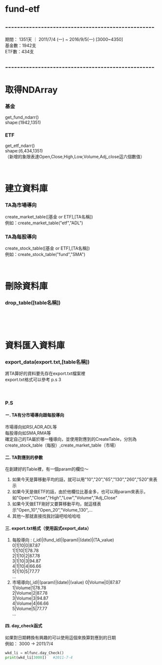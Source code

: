 # fund-etf
## --------------------------------------------------
期間： 1351天 ｜  2011/7/4 (一) ~ 2016/9/5(一) [3000~4350]</br>
基金數：1942支</br>
ETF數：434支</br>
## --------------------------------------------------
# 取得NDArray
### 基金
get_fund_ndarr()</br>
shape:(1942,1351)
### ETF
get_etf_ndarr()</br>
shape:(6,434,1351)</br>
（新增的象限表達Open,Close,High,Low,Volume,Adj_close這六個數值）
</br></br></br>
# 建立資料庫
### TA為市場導向
create_market_table([基金 or ETF],[TA名稱])</br>
例如：create_market_table("etf","ADL")
### TA為每股導向
create_stock_table([基金 or ETF],[TA名稱])</br>
例如：create_stock_table("fund","SMA")
</br></br></br>
# 刪除資料庫
### drop_table([table名稱])
</br></br></br>
# 資料匯入資料庫
### export_data(export.txt,[table名稱])
將TA算好的資料要先存在export.txt檔案裡</br>
export.txt格式可以參考 p.s 3
</br></br></br>

### P.S
#### ㄧ. TA有分市場導向跟每股導向
市場導向如RSI,ADR,ADL等</br>
每股導向如SMA,RMA等</br>
確定自己的TA屬於哪一種導向，並使用對應到的CreateTable，分別為create_stock_table（每股）,create_market_table（市場）
#### 二. TA對應到的參數
在創建好的Table裡，有一個param的欄位～
1. 如果今天是算移動平均的話，就可以用"10","20","65","130","260","520"來表示
2. 如果今天是做ETF的話，由於他欄位比基金多，也可以用param來表示，如"Open","Close","High","Low","Volume","Adj_Close"
3. 如果今天做ETF剛好又要算移動平均，就這樣表示"Open_10","Open_20","Volume_130",...
4. 其他～那就直接找我討論吧哈哈哈哈
#### 三. export.txt格式（使用函式export_data）
1. 每股導向 : (_id)|(fund_id)|(param)|(date)|(TA_value)</br>
0|1|10|0|87.87</br>
1|1|10|1|78.78</br>
2|1|10|2|87.78</br>
3|1|10|3|94.87</br>
4|1|10|4|66.66</br>
5|1|10|5|77.77</br>
...</br>
2. 市場導向(_id)|(param)|(date)|(value)
0|Volume|0|87.87</br>
1|Volume|1|78.78</br>
2|Volume|2|87.78</br>
3|Volume|3|94.87</br>
4|Volume|4|66.66</br>
5|Volume|5|77.77</br>
...</br>
#### 四. day_check函式
如果對日期轉換有興趣的可以使用這個來換算對應到的日期</br>
例如： 3000 -> 2011/7/4</br>
```python
wkd_li = mlfunc.day_Check()
print(wkd_li[3000])   #2011-7-4
```
